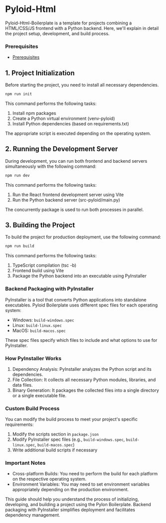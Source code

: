 # Pyloid-Html

Pyloid-Html-Boilerplate is a template for projects combining a HTML/CSS/JS frontend with a Python backend. Here, we'll explain in detail the project setup, development, and build process.

### Prerequisites

- [Prerequisites](https://docs.pyloid.com/getting-started/prerequisites)

## 1. Project Initialization

Before starting the project, you need to install all necessary dependencies.

```bash
npm run init
```

This command performs the following tasks:

1. Install npm packages
2. Create a Python virtual environment (venv-pyloid)
3. Install Python dependencies (based on requirements.txt)

The appropriate script is executed depending on the operating system.

## 2. Running the Development Server

During development, you can run both frontend and backend servers simultaneously with the following command:

```bash
npm run dev
```

This command performs the following tasks:

1. Run the React frontend development server using Vite
2. Run the Python backend server (src-pyloid/main.py)

The concurrently package is used to run both processes in parallel.

## 3. Building the Project

To build the project for production deployment, use the following command:

```bash
npm run build
```

This command performs the following tasks:

1. TypeScript compilation (tsc -b)
2. Frontend build using Vite
3. Package the Python backend into an executable using PyInstaller

### Backend Packaging with PyInstaller

PyInstaller is a tool that converts Python applications into standalone executables. Pyloid Boilerplate uses different spec files for each operating system:

- Windows: `build-windows.spec`
- Linux: `build-linux.spec`
- MacOS: `build-macos.spec`

These spec files specify which files to include and what options to use for PyInstaller.

### How PyInstaller Works

1. Dependency Analysis: PyInstaller analyzes the Python script and its dependencies.
2. File Collection: It collects all necessary Python modules, libraries, and data files.
3. Binary Generation: It packages the collected files into a single directory or a single executable file.

### Custom Build Process

You can modify the build process to meet your project's specific requirements:

1. Modify the scripts section in `package.json`
2. Modify PyInstaller spec files (e.g., `build-windows.spec`, `build-linux.spec`, `build-macos.spec`)
3. Write additional build scripts if necessary

### Important Notes

- Cross-platform Builds: You need to perform the build for each platform on the respective operating system.
- Environment Variables: You may need to set environment variables appropriately depending on the production environment.

This guide should help you understand the process of initializing, developing, and building a project using the Pylon Boilerplate. Backend packaging with PyInstaller simplifies deployment and facilitates dependency management.
